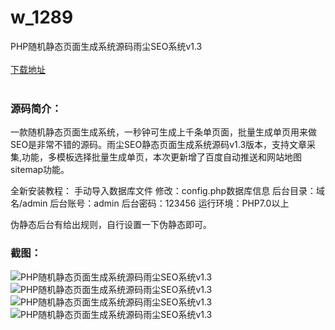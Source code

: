 # w_1289
PHP随机静态页面生成系统源码雨尘SEO系统v1.3
<br/></br>
[下载地址](https://www.uuid2.com/1289.html "下载地址")
<br/></br>
<h3>源码简介：</h3>
<p>一款随机静态页面生成系统，一秒钟可生成上千条单页面，批量生成单页用来做SEO是非常不错的源码。雨尘SEO静态页面生成系统源码v1.3版本，支持文章采集,功能，多模板选择批量生成单页，本次更新增了百度自动推送和网站地图sitemap功能。

全新安装教程：
手动导入数据库文件
修改：config.php数据库信息
后台目录：域名/admin
后台账号：admin
后台密码：123456
运行环境：PHP7.0以上<p>
<p>伪静态后台有给出规则，自行设置一下伪静态即可。<p>
<h3>截图：</h3>
<img src="https://www.uuid2.com/wp-content/uploads/img/202107/677d7a6441.jpg" alt="PHP随机静态页面生成系统源码雨尘SEO系统v1.3"><img src="https://www.uuid2.com/wp-content/uploads/img/202107/81ce929690.jpg" alt="PHP随机静态页面生成系统源码雨尘SEO系统v1.3"><img src="https://www.uuid2.com/wp-content/uploads/img/202107/81ce929922.jpg" alt="PHP随机静态页面生成系统源码雨尘SEO系统v1.3"><img src="https://www.uuid2.com/wp-content/uploads/img/202107/df7418b367.jpg" alt="PHP随机静态页面生成系统源码雨尘SEO系统v1.3">
